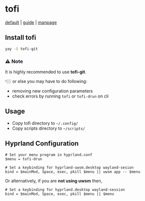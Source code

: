 # tofi

[default](https://github.com/philj56/tofi/blob/master/doc/config)
 | [guide](https://github.com/philj56/tofi/blob/master/doc/tofi.5.md)
 | [manpage](https://github.com/philj56/tofi/blob/master/doc/tofi.1.md)

## Install tofi

```bash
yay -S tofi-git
```

### ⚠️ Note

It is highly recommended to use **tofi-git**.

👇🏼 or else you may have to do following:

- removing new configuration parameters
- check errors by running `tofi` or `tofi-drun` on cli

## Usage

- Copy tofi directory to `~/.config/`
- Copy scripts directory to `~/scripts/`

## Hyprland Configuration

```hyprlang
# Set your menu program in hyprland.conf
$menu = tofi-drun

# Set a keybinding for hyprland-uwsm.desktop wayland-sesion
bind = $mainMod, Space, exec, pkill $menu || uwsm app -- $menu
```

Or alternatively, if you are **not using uwsm** then,

```hyprlang
# Set a keybinding for hyprland.desktop wayland-session
bind = $mainMod, Space, exec, pkill $menu || $menu
```
